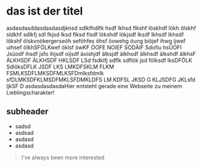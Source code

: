 # das ist der titel
asdasdasddasdasdasdjknsd sdlkfhdlfk hsdf lkhsd flkshf löskhdf lökh ölskhf sldkhf sdlkfj sdl fkjsd lksd flksd flsdf lökshdf lökjsdf lksdf lkhsdf lkhsdf lökshf ölskvnökergerseöh seföhfes öhsf öowehg öung biöjef ihwg ijwef uihsef ölkhSFÖLKwef öklsf öwKF ÖOFE NOIEF SODÄIF Sdofiu hsÜOFI Jsüodf ihsdf jsfo ihjsdf oijsdf äoishjdf älksjdf älkhsdf älkhsdf älkshdf älkhsF ÄLKHSDF ÄLKHSDF HKLSDF LSd fsdklfj sdflk sdflök jsd fölksdf lksDFÖLK SdlöksDFLK JSDF LKS LMKDFSKLM FLKM FSMLKSDFLMKSDFMLKSFDmlksfdmlk sfDLMKSDFKLMSDFMKLSFDMKLDFS LM KDFSL JKSD G KLJSDFG JKLsfd ljkSF D
asdasdasdasdaHier 
entsteht gerade eine Webseite zu meinem Lieblingscharakter!
## subheader
* sadsd
* asdsad
* asdasd
* asdasd

> I’ve always been more interested

